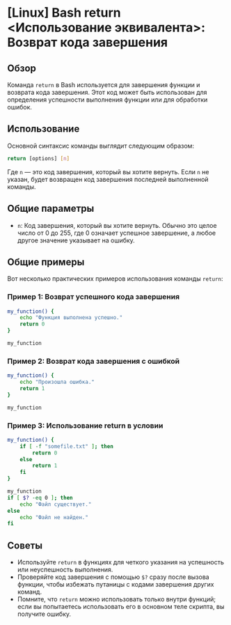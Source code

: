 # [Linux] Bash return <Использование эквивалента>: Возврат кода завершения

## Обзор
Команда `return` в Bash используется для завершения функции и возврата кода завершения. Этот код может быть использован для определения успешности выполнения функции или для обработки ошибок.

## Использование
Основной синтаксис команды выглядит следующим образом:

```bash
return [options] [n]
```

Где `n` — это код завершения, который вы хотите вернуть. Если `n` не указан, будет возвращен код завершения последней выполненной команды.

## Общие параметры
- `n`: Код завершения, который вы хотите вернуть. Обычно это целое число от 0 до 255, где 0 означает успешное завершение, а любое другое значение указывает на ошибку.

## Общие примеры
Вот несколько практических примеров использования команды `return`:

### Пример 1: Возврат успешного кода завершения
```bash
my_function() {
    echo "Функция выполнена успешно."
    return 0
}

my_function
```

### Пример 2: Возврат кода завершения с ошибкой
```bash
my_function() {
    echo "Произошла ошибка."
    return 1
}

my_function
```

### Пример 3: Использование return в условии
```bash
my_function() {
    if [ -f "somefile.txt" ]; then
        return 0
    else
        return 1
    fi
}

my_function
if [ $? -eq 0 ]; then
    echo "Файл существует."
else
    echo "Файл не найден."
fi
```

## Советы
- Используйте `return` в функциях для четкого указания на успешность или неуспешность выполнения.
- Проверяйте код завершения с помощью `$?` сразу после вызова функции, чтобы избежать путаницы с кодами завершения других команд.
- Помните, что `return` можно использовать только внутри функций; если вы попытаетесь использовать его в основном теле скрипта, вы получите ошибку.